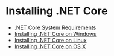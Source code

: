 # Installing .NET Core

*  [.NET Core System Requirements](installing/system-reqs.md)
*  [Installing .NET Core on Windows](installing-core-windows.md)
*  [Installing .NET Core on Linux](installing-core-linux.md)
*  [Installing .NET Core on OS X](installing-core-osx.md)